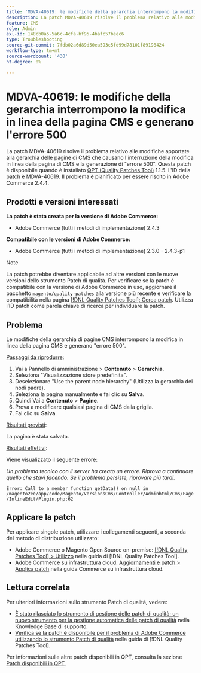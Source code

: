 ```yaml
---
title: 'MDVA-40619: le modifiche della gerarchia interrompono la modifica in linea della pagina CMS e generano l''errore 500'
description: La patch MDVA-40619 risolve il problema relativo alle modifiche apportate alla gerarchia delle pagine di CMS che causano l'interruzione della modifica in linea della pagina di CMS e la generazione di "errore 500". Questa patch è disponibile quando è installato [Quality Patches Tool (QPT)](https://experienceleague.adobe.com/en/docs/commerce-operations/tools/quality-patches-tool/quality-patches-tool-to-self-serve-quality-patches) 1.1.5. L'ID della patch è MDVA-40619. Il problema è pianificato per essere risolto in Adobe Commerce 2.4.4.
feature: CMS
role: Admin
exl-id: 148cb0a5-5a6c-4cfa-bf95-4bafc57beec6
type: Troubleshooting
source-git-commit: 7fdb02a6d89d50ea593c5fd99d78101f89198424
workflow-type: tm+mt
source-wordcount: '430'
ht-degree: 0%

---
```


# MDVA-40619: le modifiche della gerarchia interrompono la modifica in linea della pagina CMS e generano l&#39;errore 500

La patch MDVA-40619 risolve il problema relativo alle modifiche apportate alla gerarchia delle pagine di CMS che causano l&#39;interruzione della modifica in linea della pagina di CMS e la generazione di &quot;errore 500&quot;. Questa patch è disponibile quando è installato [QPT (Quality Patches Tool)](https://experienceleague.adobe.com/en/docs/commerce-operations/tools/quality-patches-tool/quality-patches-tool-to-self-serve-quality-patches) 1.1.5. L&#39;ID della patch è MDVA-40619. Il problema è pianificato per essere risolto in Adobe Commerce 2.4.4.

## Prodotti e versioni interessati

**La patch è stata creata per la versione di Adobe Commerce:**

* Adobe Commerce (tutti i metodi di implementazione) 2.4.3

**Compatibile con le versioni di Adobe Commerce:**

* Adobe Commerce (tutti i metodi di implementazione) 2.3.0 - 2.4.3-p1

>[!NOTE]
>
>La patch potrebbe diventare applicabile ad altre versioni con le nuove versioni dello strumento Patch di qualità. Per verificare se la patch è compatibile con la versione di Adobe Commerce in uso, aggiornare il pacchetto `magento/quality-patches` alla versione più recente e verificare la compatibilità nella pagina [[!DNL Quality Patches Tool]: Cerca patch](https://experienceleague.adobe.com/en/docs/commerce-operations/tools/quality-patches-tool/quality-patches-tool-to-self-serve-quality-patches). Utilizza l’ID patch come parola chiave di ricerca per individuare la patch.

## Problema

Le modifiche della gerarchia di pagine CMS interrompono la modifica in linea della pagina CMS e generano &quot;errore 500&quot;.

<u>Passaggi da riprodurre</u>:

1. Vai a Pannello di amministrazione > **Contenuto** > **Gerarchia**.
1. Seleziona &quot;Visualizzazione store predefinita&quot;.
1. Deselezionare &quot;Use the parent node hierarchy&quot; (Utilizza la gerarchia dei nodi padre).
1. Seleziona la pagina manualmente e fai clic su **Salva**.
1. Quindi Vai a **Contenuto** > **Pagine**.
1. Prova a modificare qualsiasi pagina di CMS dalla griglia.
1. Fai clic su **Salva**.

<u>Risultati previsti</u>:

La pagina è stata salvata.

<u>Risultati effettivi</u>:

Viene visualizzato il seguente errore:

*Un problema tecnico con il server ha creato un errore. Riprova a continuare quello che stavi facendo. Se il problema persiste, riprovare più tardi.*

`Error: Call to a member function getData() on null in /magento2ee/app/code/Magento/VersionsCms/Controller/Adminhtml/Cms/Page/InlineEdit/Plugin.php:62`

## Applicare la patch

Per applicare singole patch, utilizzare i collegamenti seguenti, a seconda del metodo di distribuzione utilizzato:

* Adobe Commerce o Magento Open Source on-premise: [[!DNL Quality Patches Tool] > Utilizzo](/help/tools/quality-patches-tool/usage.md) nella guida di [!DNL Quality Patches Tool].
* Adobe Commerce su infrastruttura cloud: [Aggiornamenti e patch > Applica patch](https://experienceleague.adobe.com/docs/commerce-cloud-service/user-guide/develop/upgrade/apply-patches.html) nella guida Commerce su infrastruttura cloud.

## Lettura correlata

Per ulteriori informazioni sullo strumento Patch di qualità, vedere:

* [È stato rilasciato lo strumento di gestione delle patch di qualità: un nuovo strumento per la gestione automatica delle patch di qualità](https://experienceleague.adobe.com/en/docs/commerce-operations/tools/quality-patches-tool/quality-patches-tool-to-self-serve-quality-patches) nella Knowledge Base di supporto.
* [Verifica se la patch è disponibile per il problema di Adobe Commerce utilizzando lo strumento Patch di qualità](/help/tools/quality-patches-tool/patches-available-in-qpt/check-patch-for-magento-issue-with-magento-quality-patches.md) nella guida di [!DNL Quality Patches Tool].

Per informazioni sulle altre patch disponibili in QPT, consulta la sezione [Patch disponibili in QPT](https://support.magento.com/hc/en-us/sections/360010506631-Patches-available-in-MQP-tool-).
